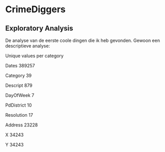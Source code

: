 # CrimeDiggers

## Exploratory Analysis

De analyse van de eerste coole dingen die ik heb gevonden. Gewoon een descriptieve analyse:

Unique values per category

Dates          389257

Category           39

Descript          879

DayOfWeek           7

PdDistrict         10

Resolution         17

Address         23228

X               34243

Y               34243
